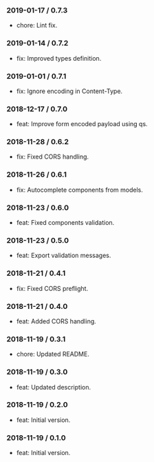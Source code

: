 ### 2019-01-17 / 0.7.3

* chore: Lint fix.

### 2019-01-14 / 0.7.2

* fix: Improved types definition.

### 2019-01-01 / 0.7.1

* fix: Ignore encoding in Content-Type.

### 2018-12-17 / 0.7.0

* feat: Improve form encoded payload using qs.

### 2018-11-28 / 0.6.2

* fix: Fixed CORS handling.

### 2018-11-26 / 0.6.1

* fix: Autocomplete components from models.

### 2018-11-23 / 0.6.0

* feat: Fixed components validation.

### 2018-11-23 / 0.5.0

* feat: Export validation messages.

### 2018-11-21 / 0.4.1

* fix: Fixed CORS preflight.

### 2018-11-21 / 0.4.0

* feat: Added CORS handling.

### 2018-11-19 / 0.3.1

* chore: Updated README.

### 2018-11-19 / 0.3.0

* feat: Updated description.

### 2018-11-19 / 0.2.0

- feat: Initial version.

### 2018-11-19 / 0.1.0

- feat: Initial version.

